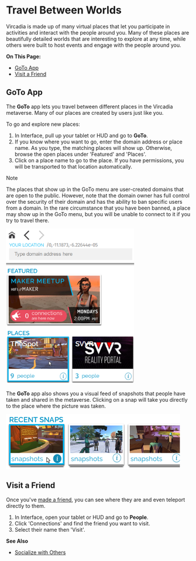 # Travel Between Worlds

Vircadia is made up of many virtual places that let you participate in activities and interact with the people around you. Many of these places are beautifully detailed worlds that are interesting to explore at any time, while others were built to host events and engage with the people around you. 

**On This Page:**
* [GoTo App](#goto-app)
* [Visit a Friend](#visit-a-friend)

## GoTo App
The **GoTo** app lets you travel between different places in the Vircadia metaverse. Many of our places are created by users just like you. 

To go and explore new places: 
1. In Interface, pull up your tablet or HUD and go to **GoTo**.
2. If you know where you want to go, enter the domain address or place name. As you type, the matching places will show up. Otherwise, browse the open places under 'Featured' and 'Places'.
3. Click on a place name to go to the place. If you have permissions, you will be transported to that location automatically.

<div class="admonition note">
   <p class="admonition-title">Note</p>
   <p>The places that show up in the GoTo menu are user-created domains that are open to the public. However, note that the domain owner has full control over the security of their domain and has the ability to ban specific users from a domain. In the rare circumstance that you have been banned, a place may show up in the GoTo menu, but you will be unable to connect to it if you try to travel there.</p>
</div>

![](_images/goto-app.png)

The **GoTo** app also shows you a visual feed of snapshots that people have taken and shared in the metaverse. Clicking on a snap will take you directly to the place where the picture was taken.

![](_images/goto-snaps.png)

## Visit a Friend
Once you've [made a friend](socialize.html#make-connections-and-friends), you can see where they are and even teleport directly to them.

1. In Interface, open your tablet or HUD and go to **People**.
2. Click 'Connections' and find the friend you want to visit.
3. Select their name then 'Visit'.

**See Also**
+ [Socialize with Others](socialize)
